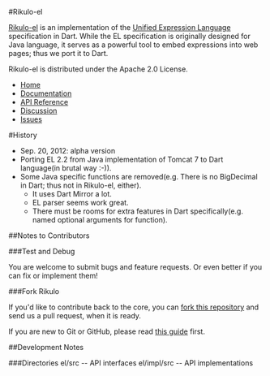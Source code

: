 #Rikulo-el

[Rikulo-el](http://rikulo.org) is an implementation of the [Unified Expression Language](http://en.wikipedia.org/wiki/Unified_Expression_Language) specification in Dart.
While the EL specification is originally designed for Java language, it serves as a powerful tool to embed expressions into web pages; thus we port it to Dart.

Rikulo-el is distributed under the Apache 2.0 License.

* [Home](http://rikulo.org)
* [Documentation](http://docs.rikulo.org)
* [API Reference](http://api.rikulo.org)
* [Discussion](http://stackoverflow.com/questions/tagged/rikulo)
* [Issues](https://github.com/rikulo/rikulo-el/issues)

#History
* Sep. 20, 2012: alpha version
 * Porting EL 2.2 from Java implementation of Tomcat 7 to Dart language(in brutal way :-)).
 * Some Java specific functions are removed(e.g. There is no BigDecimal in Dart; thus not in Rikulo-el, either).
	* It uses Dart Mirror a lot.
	* EL parser seems work great.
	* There must be rooms for extra features in Dart specifically(e.g. named optional arguments for function).

##Notes to Contributors

###Test and Debug

You are welcome to submit bugs and feature requests. Or even better if you can fix or implement them!

###Fork Rikulo

If you'd like to contribute back to the core, you can [fork this repository](https://help.github.com/articles/fork-a-repo) and send us a pull request, when it is ready.

If you are new to Git or GitHub, please read [this guide](https://help.github.com/) first.

##Development Notes

###Directories
el/src -- API interfaces
el/impl/src -- API implementations